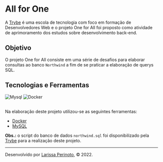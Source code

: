 # All for One

A [Trybe](https://www.betrybe.com/) é uma escola de tecnologia com foco em formação de Desenvolvedores Web e o projeto One for All foi proposto como atividade de aprimoramento dos estudos sobre desenvolvimento back-end. 

## Objetivo

O projeto One for All consiste em uma série de desafios para elaborar consultas ao banco `Northwind` a fim de se praticar a elaboração de querys SQL.

## Tecnologias e Ferramentas
<div>
    <img src="https://img.shields.io/badge/MySQL-005C84?style=for-the-badge&logo=mysql&logoColor=white" alt="Mysql"/>
    <img src="https://img.shields.io/badge/Docker-2CA5E0?style=for-the-badge&logo=docker&logoColor=white" alt="Docker"/> 
</div>

<br>

Na elaboração deste projeto utilizou-se as seguintes ferramentas:

- [Docker](https://www.docker.com/)
- [MySQL](https://www.mysql.com/)

**Obs.:** o script do banco de dados `northwind.sql` foi disponibilizado pela [Trybe](https://www.betrybe.com/)  para a realização deste projeto.

---
 
Desenvolvido por [Larissa Perinoto](www.linkedin.com/in/larissaperinoto), © 2022.

